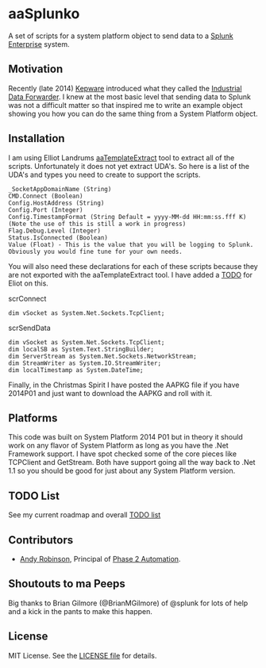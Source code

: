 aaSplunko
=================

A set of scripts for a system platform object to send data to a [Splunk Enterprise](www.splunk.com) system.

## Motivation

Recently (late 2014) [Kepware](http://www.kepware.com) introduced what they called the [Industrial Data Forwarder](http://www.kepware.com/spec-sheets/industrial-data-forwarder-for-splunk.asp).  I knew at the most basic level that sending data to Splunk was not a difficult matter so that inspired me to write an example object showing you how you can do the same thing from a System Platform object. 

## Installation

I am using Elliot Landrums [aaTemplateExtract](https://github.com/aaOpenSource/aaTemplateExtract) tool to extract all of the scripts. Unfortunately it does not yet extract UDA's.  So here is a list of the UDA's and types you need to create to support the scripts.

    _SocketAppDomainName (String)
    CMD.Connect (Boolean)
    Config.HostAddress (String)
    Config.Port (Integer)
    Config.TimestampFormat (String Default = yyyy-MM-dd HH:mm:ss.fff K) (Note the use of this is still a work in progress)
    Flag.Debug.Level (Integer)
    Status.IsConnected (Boolean)
    Value (Float) - This is the value that you will be logging to Splunk.  Obviously you would fine tune for your own needs.

You will also need these declarations for each of these scripts because they are not exported with the aaTemplateExtract tool.  I have added a [TODO](https://github.com/aaOpenSource/aaTemplateExtract/blob/master/TODO.md) for Eliot on this.

scrConnect
    
    dim vSocket as System.Net.Sockets.TcpClient;

scrSendData

    dim vSocket as System.Net.Sockets.TcpClient;
    dim localSB as System.Text.StringBuilder;
    dim ServerStream as System.Net.Sockets.NetworkStream;
    dim StreamWriter as System.IO.StreamWriter;
    dim localTimestamp as System.DateTime;
         
Finally, in the Christmas Spirit I have posted the AAPKG file if you have 2014P01 and just want to download the AAPKG and roll with it.

## Platforms

This code was built on System Platform 2014 P01 but in theory it should work on any flavor of System Platform as long as you have the .Net Framework support.  I have spot checked some of the core pieces like TCPClient and GetStream.  Both have support going all the way back to .Net 1.1 so you should be good for just about any System Platform version.

## TODO List

See my current roadmap and overall [TODO list](/TODO.md)

## Contributors

* [Andy Robinson](mailto:andy@phase2automation.com), Principal of [Phase 2 Automation](http://phase2automation.com).

## Shoutouts to ma Peeps
Big thanks to Brian Gilmore (@BrianMGilmore) of @splunk for lots of help and a kick in the pants to make this happen. 

## License

MIT License. See the [LICENSE file](/LICENSE) for details.
